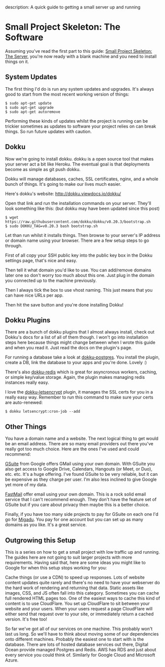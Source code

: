 description: A quick guide to getting a small server up and running

# Small Project Skeleton: The Software

Assuming you've read the first part to this guide: [Small Project Skeleton: The Server](/posts/2020-09-18-sps-the-server/), you're now ready with a blank machine and you need to install things on it.

## System Updates

The first thing I'd do is run any system updates and upgrades. It's always good to start from the most recent working version of things:

    $ sudo apt-get update
    $ sudo apt-get upgrade
    $ sudo apt-get autoremove

Performing these kinds of updates whilst the project is running can be trickier sometimes as updates to software your project relies on can break things. So run future updates with caution.

## Dokku

Now we're going to install dokku. dokku is a open source tool that makes your server act a bit like Heroku. The eventual goal is that deployments become as simple as git push dokku.

Dokku will manage databases, caches, SSL certificates, nginx, and a whole bunch of things. It's going to make our lives much easier.

Here's dokku's website: http://dokku.viewdocs.io/dokku/

Open that link and run the installation commands on your server. They'll look something like this: (but dokku may have been updated since this post)

    $ wget https://raw.githubusercontent.com/dokku/dokku/v0.20.3/bootstrap.sh
    $ sudo DOKKU_TAG=v0.20.3 bash bootstrap.sh

Let than run whilst it installs things. Then browse to your server's IP address or domain name using your browser. There are a few setup steps to go through.

First of all copy your SSH public key into the public key box in the Dokku settings page, that's nice and easy.

Then tell it what domain you'd like to use. You can add/remove domains later one so don't worry too much about this one. Just plug in the domain you connected up to the machine previously.

Then I always tick the box to use vhost naming. This just means that you can have nice URLs per app.

Then hit the save button and you're done installing Dokku!

## Dokku Plugins

There are a bunch of dokku plugins that I almost always install, check out Dokku's docs for a list of all of them though. I won't go into installation steps here because things might change between when I wrote this guide and when you read it. Just read the docs on the plugin's page.

For running a database take a look at [dokku-postgres](https://github.com/dokku/dokku-postgres). You install the plugin, create a DB, link the database to your apps and you're done. Lovely :)

There's also [dokku-redis](https://github.com/dokku/dokku-redis) which is great for asyncronous workers, caching, or simple key/value storage. Again, the plugin makes managing redis instances really easy.

I love the [dokku-letsencrypt](https://github.com/dokku/dokku-letsencrypt) plugin, it manages the SSL certs for you in a really easy way. Remember to run this command to make sure your certs are auto-renewed:

    $ dokku letsencrypt:cron-job --add

## Other Things

You have a domain name and a website. The next logical thing to get would be an email address. There are so many email providers out there you've really got too much choice. Here are the ones I've used and could recommend:

[GSuite](https://gsuite.google.com/) from Google offers GMail using your own domain. With GSuite you also get access to Google Drive, Calendars, Hangouts (or Meet, or Duo), etc. etc. It's a huge offering. I've found GSuite to be very reliable, but it can be expensive as they charge per user. I'm also less inclined to give Google yet more of my data.

[FastMail](https://www.fastmail.com/) offer email using your own domain. This is a rock solid email service that I can't recommend enough. They don't have the feature set of GSuite but if you care about privacy then maybe this is a better choice.

Finally, if you have too many side projects to pay for GSuite on each one I'd go for [Migadu](https://www.migadu.com/en/index.html). You pay for one account but you can set up as many domains as you like. It's a great service.

## Outgrowing this Setup

This is a series on how to get a small project with low traffic up and running. The guides here are not going to suit larger projects with more requirements. Having said that, here are some ideas you might like to Google for when this setup stops working for you:

Cache things (or use a CDN) to speed up responses. Lots of website content updates quite rarely and there's no need to have your webserver do the hard work of rendering and returning that data. Static assets like images, CSS, and JS often fall into this category. Sometimes you can cache full rendered HTML pages too. One of the easiest ways to cache this kind of content is to use CloudFlare. You set up CloudFlare to sit between your website and your users. When your users request a page CloudFlare will either send that request over to your site, or immediately return a cached version. It's free too!

So far we've got all of our services on one machine. This probably won't last us long. So we'll have to think about moving some of our dependencies onto different machines. Probably the easiest one to start with is the database. There are lots of hosted database services out there, Digital Ocean provide  managed Postgres and Redis. AWS has RDS and just about every service you could think of. Similarly for Google Cloud and Microsoft Azure.
